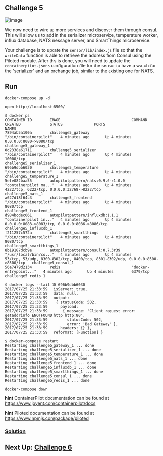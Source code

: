 ## Challenge 5

![image](../images/challenge5.png)

We now need to wire up more services and discover them through consul. This will allow us to add in the serializer microservice, temperature worker, influx database, NATS message server, and SmartThings microservice.

Your challenge is to update the `sensor/lib/index.js` file so that the `writeData` function is able to retrieve the address from Consul using the Piloted module. After this is done, you will need to update the `containerpilot.json5` configuration file for the sensor to have a watch for the 'serializer' and an onchange job, similar to the existing one for NATS.


## Run

`docker-compose up -d`

`open http://localhost:8500/`


```
$ docker ps
CONTAINER ID        IMAGE                                COMMAND                  CREATED             STATUS              PORTS                                                                            NAMES
7894ab5a100a        challenge5_gateway                   "/bin/containerpilot"    4 minutes ago       Up 4 minutes        0.0.0.0:8080->8080/tcp                                                           challenge5_gateway_1
0d2338a61711        challenge5_serializer                "/bin/containerpilot"    4 minutes ago       Up 4 minutes        10000/tcp                                                                        challenge5_serializer_1
696b9dbb6030        challenge5_temperature               "/bin/containerpilot"    4 minutes ago       Up 4 minutes                                                                                         challenge5_temperature_1
5efe082baa55        autopilotpattern/nats:0.9.6-r1.0.0   "containerpilot ma..."   4 minutes ago       Up 4 minutes        4222/tcp, 6222/tcp, 0.0.0.0:32768->8222/tcp                                      challenge5_nats_1
a627d18f64c3        challenge5_frontend                  "/bin/containerpilot"    4 minutes ago       Up 4 minutes        8080/tcp                                                                         challenge5_frontend_1
d984bcdec061        autopilotpattern/influxdb:1.1.1      "containerpilot in..."   4 minutes ago       Up 4 minutes        0.0.0.0:8083->8083/tcp, 0.0.0.0:8086->8086/tcp                                   challenge5_influxdb_1
f211257c572a        challenge5_smartthings               "/bin/containerpilot"    4 minutes ago       Up 4 minutes        8080/tcp                                                                         challenge5_smartthings_1
8b19187dcb9e        autopilotpattern/consul:0.7.3r39     "/usr/local/bin/co..."   4 minutes ago       Up 4 minutes        53/tcp, 53/udp, 8300-8302/tcp, 8400/tcp, 8301-8302/udp, 0.0.0.0:8500->8500/tcp   challenge5_consul_1
56a7479d2134        redis                                "docker-entrypoint..."   4 minutes ago       Up 4 minutes        6379/tcp                                                                         challenge5_redis_1
```

```
$ docker logs --tail 10 696b9dbb6030
2017/07/25 21:33:59   isServer: true,
2017/07/25 21:33:59   data: null,
2017/07/25 21:33:59   output:
2017/07/25 21:33:59    { statusCode: 502,
2017/07/25 21:33:59      payload:
2017/07/25 21:33:59       { message: 'Client request error: getaddrinfo ENOTFOUND http http:80',
2017/07/25 21:33:59         statusCode: 502,
2017/07/25 21:33:59         error: 'Bad Gateway' },
2017/07/25 21:33:59      headers: {} },
2017/07/25 21:33:59   reformat: [Function] }
```

```
$ docker-compose restart
Restarting challenge5_gateway_1 ... done
Restarting challenge5_serializer_1 ... done
Restarting challenge5_temperature_1 ... done
Restarting challenge5_nats_1 ... done
Restarting challenge5_frontend_1 ... done
Restarting challenge5_influxdb_1 ... done
Restarting challenge5_smartthings_1 ... done
Restarting challenge5_consul_1 ... done
Restarting challenge5_redis_1 ... done
```


`docker-compose down`




__hint__ ContainerPilot documentation can be found at https://www.joyent.com/containerpilot/docs

__hint__ Piloted documentation can be found at https://www.npmjs.com/package/piloted

### [Solution](./SOLUTION.md)

## Next Up: [Challenge 6](../challenge6/README.md)
